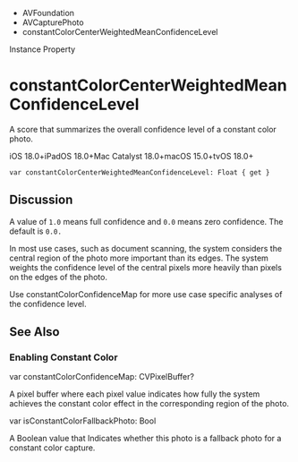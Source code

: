 

- AVFoundation
- AVCapturePhoto
-  constantColorCenterWeightedMeanConfidenceLevel 

Instance Property

# constantColorCenterWeightedMeanConfidenceLevel

A score that summarizes the overall confidence level of a constant color photo.

iOS 18.0+iPadOS 18.0+Mac Catalyst 18.0+macOS 15.0+tvOS 18.0+

``` source
var constantColorCenterWeightedMeanConfidenceLevel: Float { get }
```

## Discussion

A value of `1.0` means full confidence and `0.0` means zero confidence. The default is `0.0.`

In most use cases, such as document scanning, the system considers the central region of the photo more important than its edges. The system weights the confidence level of the central pixels more heavily than pixels on the edges of the photo.

Use constantColorConfidenceMap for more use case specific analyses of the confidence level.

## See Also

### Enabling Constant Color

var constantColorConfidenceMap: CVPixelBuffer?

A pixel buffer where each pixel value indicates how fully the system achieves the constant color effect in the corresponding region of the photo.

var isConstantColorFallbackPhoto: Bool

A Boolean value that Indicates whether this photo is a fallback photo for a constant color capture.

